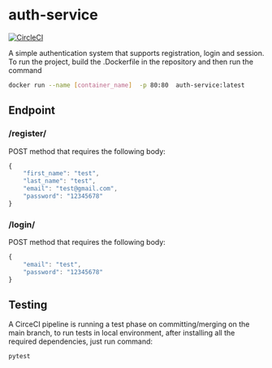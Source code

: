 # auth-service

[![CircleCI](https://circleci.com/gh/nicologiannini/auth-service/tree/main.svg?style=svg)](https://circleci.com/gh/nicologiannini/auth-service/tree/main)

A simple authentication system that supports registration, login and session.
To run the project, build the .Dockerfile in the repository and then run the command

```bash
docker run --name [container_name]  -p 80:80  auth-service:latest
```

## Endpoint
### /register/
POST method that requires the following body:
```javascript
{
    "first_name": "test",
    "last_name": "test",
    "email": "test@gmail.com",
    "password": "12345678"
}
```

### /login/
POST method that requires the following body:
```javascript
{
    "email": "test",
    "password": "12345678"
}
```

## Testing
A CirceCI pipeline is running a test phase on committing/merging on the main branch, to run tests in local environment, after installing all the required dependencies, just run command:
```bash
pytest
```
